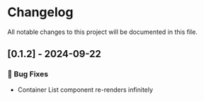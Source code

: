 # Changelog

All notable changes to this project will be documented in this file.

## [0.1.2] - 2024-09-22

### 🐛 Bug Fixes

- Container List component re-renders infinitely



